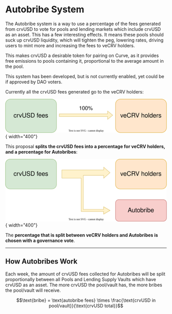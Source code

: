 <h1>Autobribe System</h1>

The Autobribe system is a way to use a percentage of the fees generated from crvUSD to vote for pools and lending markets which include crvUSD as an asset.  This has a few interesting effects.  It means these pools should suck up crvUSD liquidity, which will tighten the peg, lowering rates, driving users to mint more and increasing the fees to veCRV holders.  

This makes crvUSD a desirable token for pairing on Curve, as it provides free emissions to pools containing it, proportional to the average amount in the pool.

This system has been developed, but is not currently enabled, yet could be if approved by DAO voters.

Currently all the crvUSD fees generated go to the veCRV holders:

![Current crvUSD fee flow](../images/crvusd/vecrv_crvusd_fees.svg){ width="400"}

This proposal **splits the crvUSD fees into a percentage for veCRV holders, and a percentage for Autobribes**:

![Autobribe crvUSD fee split](../images/crvusd/vecrv_crvusd_autobribe_split.svg){ width="400"}

The **percentage that is split between veCRV holders and Autobribes is chosen with a governance vote**.

---

## **How Autobribes Work**

Each week, the amount of crvUSD fees collected for Autobribes will be split proportionally between all Pools and Lending Supply Vaults which have crvUSD as an asset.  The more crvUSD the pool/vault has, the more bribes the pool/vault will receive.

$$\text{bribe} = \text{autobribe fees} \times \frac{\text{crvUSD in pool/vault}}{\text{crvUSD total}}$$

